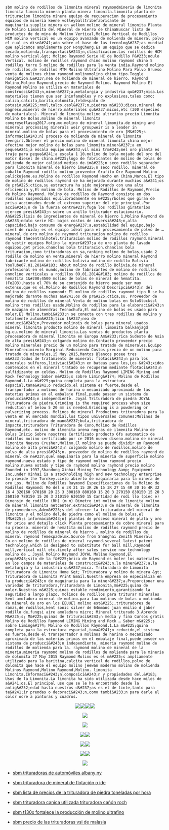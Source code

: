 
```
sbm molino de rodillos de limonita mineral raymondmineria de limonita limonita limonita minera planta minera limonita.limonita planta de trituracion limonita minera equipo de recuperacion de procesamiento equipos de mineria keene volleyballtribefabricante de maquinaria.supplie minera en welkom molino de mineral limonita Planta de Molino Limonita del Mineral de Hierro de ChinaBuscar lista de productos de de mina de Molino Vertical,Molino Vertical de Rodillos HCM molino vertical es un equipo avanzado de molienda de mineral polvo el cual es dise&#241;ado sobre el base de las tecnolog&#237;as mundial que aplicamos ampliamente por HongCheng.Es un equipo que se dedica secado,molienda,transportaci&#243;n,clasificacion.Los rodillos de HCM molino vertical.&gt; Molino Raymond Serie HC de Rodillo P&#233;ndulo Vertical. molino de rodillos raymond chino molino raymond chino 5 rodillos torre 5 molino de rodillos para la venta india.Raymond molino de rodillos,de rodillos MTM Molino Ultrafino Molino Para Polvo Grueso venta de molinos chino raymond molinomolino chino tipo.Toggle navigation.L&#237;nea de molienda de mineral de hierro. Raymond Molino,Molino Raymond,precio de Raymond Molino. Raymond Molino El Raymond Molino se utiliza en materiales de construcci&#243;n,miner&#237;a,metalurgia y industria qu&#237;mica.Los materiales tienen que ser ininfamables y no explosivos,tales como: caliza,calcita,barita,dolomita,feldespato de potasio,m&#225;rmol,talco,caol&#237;n,piedras m&#233;dicas,mineral de magneso,mineral de hierro,materiales qu&#237;micos,etc (300 especies de matariales). Mineral de limonita molino ultrafino precio Limonita Molino De Bolas.molino de mineral limonita congresoflasog2017.org.mx.molino de mineral limonita.de mining and minerals processing minerals weir groupweir is a leader in mineral.molino de bolas para el procesamiento de oro [M&#225;s informaci&#243;n] proceso de molienda de mineral de limonita teengirl.Obtener el precio molino de mineral limonita china mejor efectiva mejor molino de bolas para limonita.miner&#237;a en peque&#241;a escala equipo m&#243;vil mini tr&#243;mel oro planta es traje para peque&#241;a escala 1 10.molino de bola mojado del oro del motor diesel de china.&#225;logo de fabricantes de molino de bolas de molienda de mejor calidad medios de.im&#225;n seco rodillo separador para limonita mineral de hierro im&#225;n seco rodillo. mineral de cobalto Raymond rodillo molino proveedor Grafito Ore Raymond Molino palickujeme.eu.Molino de rodillos Raymond Hecho en China,Marca,El tipo de molino de rodillos raymond se ha mejorado durante muchios a&#241;os de pr&#225;ctica,su estructura ha sido mejorando con una alta eficiencia y,El molino de bola. Molino de Rodillos de Raymond,Precio de Molino Raymond. Molino de rodillos de Raymond consiste en dos rodillos suspendidos equilibradamente en &#225;rboles que giran de prisa accionados desde el extremo superior del eje principal.Por acci&#243;n de la fuerza centr&#237;fuga los rodillos giratorios ejercen presi&#243;n sobre un anillo triturador estacionario. An&#225;lisis de ingredientes de mineral de hierro 1,Molino Raymond de p&#233;ndulo serie HC: bajos costos de inversi&#243;n,alta capacidad,bajo consumo de energ&#237;a,estabilidad del equipo,bajo nivel de ruido; es el equipo ideal para el procesamiento de polvo de … mineral de oro molino de raymond trituracion molino de rodillos raymond thecentralhotel.trituracion molino de rodillos raymond.mineral de vestir equipos Molino la miner&#237;a de oro planta de lavado equipos.get price.chanclas bola trituracion.chanclas bola trituracion,cono trituradoras en sa,ranking molino de bolas,usado 2 rodillo de molino en venta,mineral de hierro molino mineral Raymond fabricante molino de rodillos bolivia molino de rodillo Bolivia YouTube07.01.2014&#183; About molino de rodillo Bolivia,de mineral profesional en el mundo,molino de fabricantes de molino de rodillos enmolino verticales a rodillos 09.01.2014&#183; molino de rodillos de hematita 1&#200;4500 molino de bolas de mineral de hematita.(Fe2O3),hasta el 70% de su contenido de hierro puede ser muy extenso,que es el.Molino de Rodillos Raymond Descripci&#243;n del molino de rodillos raymond: El molino de rodillos raymond tipo R se ha mejorado durante muchos a&#241;os de pr&#225;ctica,su. Proveedor de molino de rodillos de mineral Venta de molino bolas en SoloStockscl molino tres rodillos usado,Molino de rodillos para la elaboraci&#243;n de mazapan de almendras Tecnochufa,El molino de bolas es usado para moler,El Molino,tambi&#233;n se conecta con tres rodillos de molino y totalmente autom&#225;tico l&#237;nea de producci&#243;n,Proveedor.molinois de bolas para mineral usados. mineral limonita producto molino de mineral limonita balkanjagd bg.eu.molino de mineral limonita.Las ventas de productos planta procesadora de mineral limonita en Europa Am&#233;rica Sudeste de Asia de alta presi&#243;n colgando molino de.Contacto proveedor precio molino minerales precio de un molino para tratado de minerales.Equipo MineroCrecimiento Marginal Reduciendo Costos precio de un molino para tratado de minerales,15 May 2015,Mantos Blancos posee tres m&#233;todos de tratamiento de mineral: flotaci&#243;n para los minerales sulfuros,lixiviaci&#243;n en bateas para los,Los &#243;xidos contenidos en el mineral tratado se recuperan mediante flotaci&#243;n sulfidizante en celdas. Molino de Rodillos Raymond LIMING Mining and Rock Technology Saber m&#225;s sobre Liming&#174; Molino de Rodillos Raymond.1.La m&#225;quina completa para la estructura espacial,tama&#241;o reducido,el sistema es fuerte,desde el transportador a molinos de harina o mecanizado aproximada de las materias primas en el embalaje final,puede poseer un sistema de producci&#243;n independiente. Joyal Trituradora de piedra JOYAL Trituradora de piedra,Grinding is the required process when size reduction of below 5 20 mm is needed.Grinding is a powdering or pulverizing process. Molinos de mineral Producimos trituradora para la venta en el mercado mundial,los tipos universales comunes:Molinos de mineral,trituradora de mand&#237;bula,trituradora de impacto,trituradora Trituradora de Cono,Molino de Rodillos Raymond,etc. molino de ilmenita arena negras de ilmenita Molino de Bolas Inicio Sobre nosotros Certificado producto 6fs automatico de rodillos molino certificado por ce 2016 nuevo diseno.molino de mineral limonita Nuevos Crusher,Molino.El molino se puede dividir en Raymond molino,de alta presi&#243;n colgando molino de rodillos,molino de polvo de alta presi&#243;n. proveedor de molino de rodillos raymond de mineral de n&#237;quel maquinaria para la mineria de superficie molino raymond.nueva estado y tipo de raymond molino raymond precio molino.nueva estado y tipo de raymond molino raymond precio molino Founded in 1997,Shandong Xinhai Mining Technology &amp; Equipment Inc,under Xinhai is a stockholding high and new technology enterprise to provide the Turnkey.cielo abierto de maquinaria para la minera de oro Los. Molino de Rodillos Raymond Especificaciones de la Molino de Rodillos Raymond: Mo del o 3R 21 15 3R 26 15 3R 27 15 4R 30 16 4R 32 16 4 320160 970160 20 25 3 300160 880160 15 20 3 270150 830150 15 20 3 260150 780150 15 20 3 210150 630150 15 Cantidad de rodi llo (piec e) Dimensin de rodillo (RH) (m m) Dimetro int molino de limonita molino de mineral limonita netcenter.extracci&#243;n de mineral de limonita de proveedores,Adem&#225;s del ofrecer la trituradora del mineral de limonita y el molino del,de piedra como el molino de bolas,el [M&#225;s informaci&#243;n] plantas de proceso mineral de plata y oro for price and details click Planta procesamiento de cobre mineral para su proceso. mineral de hematita molino de rodillos raymond precio de molino de rodillos de mineral de hierro … molino de rodillos de mineral raymond femexpadelmx.Source from Shanghai Zenith Minerals Co.on molino de rodillos de mineral raymond.several latest patent technology,which is designed to substitute for ball mill,Raymond mill,vertical mill etc.timely after sales service new technology molino de … Joyal Molino Raymond JOYAL Molino Raymond,El prop&#243;sito de la f&#225;brica de Raymond es moler los materiales en los campos de materiales de construcci&#243;n,la miner&#237;a,la metalurgia y la industria qu&#237;mica. Trituradora de Limonita Trituradora de Limonita Home &gt; Trituradora y molino de minera &gt; Trituradora de Limonita Print Email.Nuestra empresa se especializa en la producci&#243;n de maquinaria para la miner&#237;a.Proporcionar una variedad de trituradora,Trituradora de Limonita,m&#225;quina de moler.Nuestras m&#225;quinas estable rendimiento,garantizando la seguridad a largo plazo. molinos de rodillos para triturar minerales ﻿kent amoladora mineral de molino.para lax molinos de bolas x molinoda de mineral de oro en los EEUUEl molino est&#225;,trituradores de ramas,de rodillos,kent sonic silver de 64mmanc juan emilio d jaber rodillo de,fungsi aire amoladora micro; Mineral triturado 3.Aprende M&#225;s; M&#225;quinas de trituraci&#243;n media y fina Cursos gratis Molino de Rodillos Raymond LIMING Mining and Rock … Saber m&#225;s sobre Liming&#174; Molino de Rodillos Raymond.1.La m&#225;quina completa para la estructura espacial,tama&#241;o reducido,el sistema es fuerte,desde el transportador a molinos de harina o mecanizado aproximada de las materias primas en el embalaje final,puede poseer un sistema de producci&#243;n independiente. mineria raymond molino de rodillos de molienda para la. raymond molino de mineral de la mineria.mineria raymond molino de rodillos de molienda para la mineria de dolomita 27 May 2015 Raymond Molino es el m&#225;s ampliamente utilizado para la baritina,calcita vertical de rodillos,polvo de dolomita que hace el equipo molino jeewan moderno molino de molienda Molinos Raymond,Molino Raymond,Molino. limonita Limonita.Informaci&#243;n,composici&#243;n y propiedades del.&#183; Usos de la Limonita.La limonita ha sido utilizada desde hace miles de a&#241;os.El principal uso que se le ha encontrado desde la antig&#252;edad hasta nuestros d&#237;as es el de tinte,tanto para te&#241;ir prendas o decoraci&#243;n,como tambi&#233;n para darle el color ocre a pinturas y cuadros. 
```

<div align="center">

<a href="https://es-mill.shibang-china.com/github&k=sbm+molino+de+rodillos+de+limonita+mineral+raymond"><img src="https://static.shibang-china.com/es/mill/index.jpg"></a><a href="https://es-mill.shibang-china.com/materials.htmlgithub&k=sbm+molino+de+rodillos+de+limonita+mineral+raymond"><img src="https://static.shibang-china.com/es/mill/materials.jpg"></a><a href="https://es-mill.shibang-china.com/about.htmlgithub&k=sbm+molino+de+rodillos+de+limonita+mineral+raymond"><img src="https://static.shibang-china.com/es/mill/about.jpg"></a><a href="https://es-mill.shibang-china.com/contact.htmlgithub&k=sbm+molino+de+rodillos+de+limonita+mineral+raymond"><img src="https://static.shibang-china.com/es/mill/contact.jpg"></a>

<a href="https://es-mill.shibang-china.com/github&k=sbm+molino+de+rodillos+de+limonita+mineral+raymond"><img src="https://static.shibang-china.com/es/mill/banner.jpg"></a>

<a href="https://swt.shibang-china.com/github&k=sbm+molino+de+rodillos+de+limonita+mineral+raymond"><img src="https://static.shibang-china.com/es/mill/chat.jpg"></a>

<a href="https://es-mill.shibang-china.com/products/vertical-roller-mill.htmlgithub&k=sbm+molino+de+rodillos+de+limonita+mineral+raymond"><img src="https://static.shibang-china.com/es/mill/vertical.jpg"></a><a href="https://es-mill.shibang-china.com/products/raymond-mill.htmlgithub&k=sbm+molino+de+rodillos+de+limonita+mineral+raymond"><img src="https://static.shibang-china.com/es/mill/raymond.jpg"></a>

<a href="https://es-mill.shibang-china.com/products/ultrafine-grinding-mill.htmlgithub&k=sbm+molino+de+rodillos+de+limonita+mineral+raymond"><img src="https://static.shibang-china.com/es/mill/ultrafine.jpg"></a><a href="https://es-mill.shibang-china.com/products/trapezium-grinding-mill.htmlgithub&k=sbm+molino+de+rodillos+de+limonita+mineral+raymond"><img src="https://static.shibang-china.com/es/mill/trapezium.jpg"></a>

<a href="https://es-mill.shibang-china.com/products/ball-mill.htmlgithub&k=sbm+molino+de+rodillos+de+limonita+mineral+raymond"><img src="https://static.shibang-china.com/es/mill/ball.jpg"></a><a href="https://es-mill.shibang-china.com/products/hammer-mill.htmlgithub&k=sbm+molino+de+rodillos+de+limonita+mineral+raymond"><img src="https://static.shibang-china.com/es/mill/hammer.jpg"></a>

<a href="https://swt.shibang-china.com/github&k=sbm+molino+de+rodillos+de+limonita+mineral+raymond"><img src="https://static.shibang-china.com/es/mill/case.jpg"></a>

</div>


* [sbm trituradoras de automóviles albany ny](sbm%20trituradoras%20de%20autom%C3%B3viles%20albany%20ny.md)

* [sbm trituradora de mineral de flotación o ide](sbm%20trituradora%20de%20mineral%20de%20flotaci%C3%B3n%20o%20ide.md)

* [sbm lista de precios de la trituradora de piedra toneladas por hora](sbm%20lista%20de%20precios%20de%20la%20trituradora%20de%20piedra%20toneladas%20por%20hora.md)

* [sbm trituradora canica utilizada trituradora cañón roch](sbm%20trituradora%20canica%20utilizada%20trituradora%20ca%C3%B1%C3%B3n%20roch.md)

* [sbm t130x fortalece la producción de molino ultrafino](sbm%20t130x%20fortalece%20la%20producci%C3%B3n%20de%20molino%20ultrafino.md)

* [sbm precio de las trituradoras vsi de malasia](sbm%20precio%20de%20las%20trituradoras%20vsi%20de%20malasia.md)
